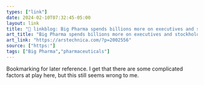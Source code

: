```yaml
---
types: ["link"]
date: 2024-02-10T07:32:45-05:00
layout: link
title: "🔗 linkblog: Big Pharma spends billions more on executives and stockholders than on R&D'"
art_title: "Big Pharma spends billions more on executives and stockholders than on R&D"
art_link: "https://arstechnica.com/?p=2002556"
source: ["https:"]
tags: ["Big Pharma","pharmaceuticals"]
---
```

Bookmarking for later reference. I get that there are some complicated factors at play here, but this still seems wrong to me.

